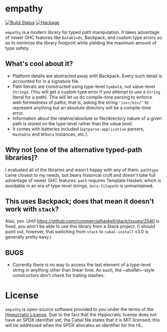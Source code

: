 # empathy

[![Build Status](https://action-badges.now.sh/fused-effects/fused-effects)](https://github.com/fused-effects/fused-effects/actions) [![Hackage](https://img.shields.io/hackage/v/empathy.svg)](https://hackage.haskell.org/package/empathy)

`empathy` is a modern library for typed path manipulation. It takes advantage of newer GHC features like `DataKinds`, Backpack, and custom type errors so as to minimize the library footprint while yielding the maximum amount of type safety.

## What's cool about it?

* Platform details are abstracted away with Backpack. Every such detail is accounted for in a signature file.
* Path literals are constructed using type-level `Symbol`s, not value-level `String`s. (You will get a custom type error if you attempt to use a `String` literal for a path). This will let us do compile-time parsing to enforce well-formedness of paths; that is, asking the string `"/usr/bin/"` to represent anything but an absolute directory will be a compile-time error.
* Information about the relative/absolute or file/directory nature of a given path is stored on the type-level rather than the value level.
* It comes with batteries included (`optparse-applicative` parsers, `Hashable` and `NFData` instances, etc.).

## Why not [one of the alternative typed-path libraries]?

I evaluated all of the libraries and wasn't happy with any of them. `pathtype` came closest to my needs, but bears historical cruft and doesn't take full advantage of newer GHC features. `path` requires Template Haskell, which is avoidable in an era of type-level strings. `data-filepath` is unmaintained.

## This uses Backpack; does that mean it doesn't work with `stack`?

Alas, yes. Until https://github.com/commercialhaskell/stack/issues/2540 is fixed, you won't be able to use this library from a Stack project. (I should point out, however, that switching from `stack` to `cabal-install` v3.0 is generally pretty easy.)

## BUGS

* Currently there is no way to access the last element of a type-level string in anything other than linear time. As such, the ~absRel~-style constructors don't check for trailing slashes.

# License

`empathy` is open-source software provided to you under the terms of the [Hippocratic License](https://firstdonoharm.dev). Due to the fact that the Hippocratic license does not have an SPDX identifier yet, the Cabal file states that it is MIT licensed; this will be addressed when the SPDX allocates an identifier for the HL.
